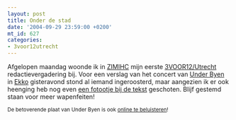 ```yaml
---
layout: post
title: Onder de stad
date: '2004-09-29 23:59:00 +0200'
mt_id: 627
categories:
- 3voor12utrecht
---
```

Afgelopen maandag woonde ik in <a href="http://www.zimihc.nl/">ZIMIHC</a> mijn eerste <a href="http://3voor12.vpro.nl/Utrecht">3VOOR12/Utrecht</a> redactievergadering bij. Voor een verslag van het concert van <a href="http://www.underbyen.dk/">Under Byen</a> in <a href="http://www.ekko.nl/">Ekko</a> gisteravond stond al iemand ingeroosterd, maar aangezien ik er ook heenging heb nog even <a href="http://3voor12.vpro.nl/artikelen/artikel/40687729">een fotootje bij de tekst</a> geschoten. Blijf gestemd staan voor meer wapenfeiten!

<small>De betoverende plaat van Under Byen is ook <a href="http://www.cuttingedge.be/downloads/underbyen_determig.html">online te beluisteren</a>!</small>
